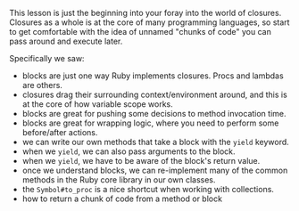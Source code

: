 
This lesson is just the beginning into your foray into the world of closures. Closures as a whole is at the core of many programming languages, so start to get comfortable with the idea of unnamed "chunks of code" you can pass around and execute later.

Specifically we saw:

- blocks are just one way Ruby implements closures. Procs and lambdas are others.
- closures drag their surrounding context/environment around, and this is at the core of how variable scope works.
- blocks are great for pushing some decisions to method invocation time.
- blocks are great for wrapping logic, where you need to perform some before/after actions.
- we can write our own methods that take a block with the `yield` keyword.
- when we `yield`, we can also pass arguments to the block.
- when we `yield`, we have to be aware of the block's return value.
- once we understand blocks, we can re-implement many of the common methods in the Ruby core library in our own classes.
- the `Symbol#to_proc` is a nice shortcut when working with collections.
- how to return a chunk of code from a method or block